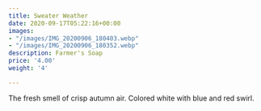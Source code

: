 ```yaml
---
title: Sweater Weather
date: 2020-09-17T05:22:16+00:00
images:
- "/images/IMG_20200906_180403.webp"
- "/images/IMG_20200906_180352.webp"
description: Farmer's Soap
price: '4.00'
weight: '4'

---
```

The fresh smell of crisp autumn air. Colored white with blue and red swirl.